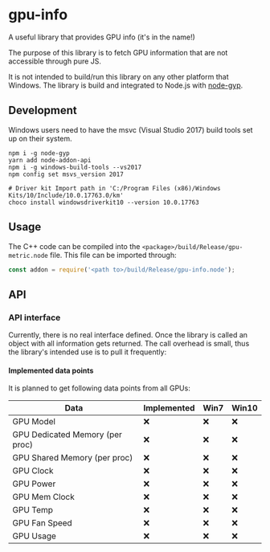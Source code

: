 # gpu-info
A useful library that provides GPU info (it's in the name!)

The purpose of this library is to fetch GPU information that are not accessible through pure JS.

It is not intended to build/run this library on any other platform that Windows. 
The library is build and integrated to Node.js with [node-gyp](https://github.com/nodejs/node-gyp).

## Development

Windows users need to have the msvc (Visual Studio 2017) build tools set up on their system.

```shell
npm i -g node-gyp
yarn add node-addon-api
npm i -g windows-build-tools --vs2017
npm config set msvs_version 2017

# Driver kit Import path in 'C:/Program Files (x86)/Windows Kits/10/Include/10.0.17763.0/km'
choco install windowsdriverkit10 --version 10.0.17763
```

## Usage

The C++ code can be compiled into the `<package>/build/Release/gpu-metric.node` file.
This file can be imported through:

```js
const addon = require('<path to>/build/Release/gpu-info.node');
```

## API

### API interface

Currently, there is no real interface defined. Once the library is called an
object with all information gets returned. The call overhead is small, thus the
library's intended use is to pull it frequently:
    
#### Implemented data points

It is planned to get following data points from all GPUs:

Data                            | Implemented | Win7 | Win10
---                             | ---         | ---  | ---
GPU Model                       |❌            |❌    |❌
GPU Dedicated Memory (per proc) |❌            |❌    |❌
GPU Shared Memory (per proc)    |❌            |❌    |❌
GPU Clock                       |❌            |❌    |❌
GPU Power                       |❌            |❌    |❌
GPU Mem Clock                   |❌            |❌    |❌
GPU Temp                        |❌            |❌    |❌
GPU Fan Speed                   |❌            |❌    |❌
GPU Usage                       |❌            |❌    |❌